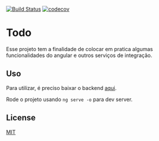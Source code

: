 [![Build Status](https://travis-ci.org/aacastro91/todo-angular.svg?branch=master)](https://travis-ci.org/aacastro91/todo-angular)
[![codecov](https://codecov.io/gh/aacastro91/todo-angular/branch/master/graph/badge.svg)](https://codecov.io/gh/aacastro91/todo-angular)
# Todo

Esse projeto tem a finalidade de colocar em pratica algumas funcionalidades do angular e outros serviços de integração. 

## Uso
Para utilizar, é preciso baixar o backend [aqui](https://github.com/aacastro91/todo-api). 

Rode o projeto usando `ng serve -o` para dev server.

## License

[MIT](https://github.com/nishanths/license/blob/master/LICENSE)
